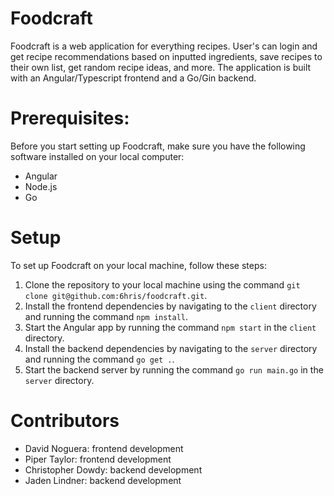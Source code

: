 # Foodcraft
Foodcraft is a web application for everything recipes. User's can login and get recipe recommendations based on inputted ingredients, save recipes to their own list, get random recipe ideas, and more. The application is built with an Angular/Typescript frontend and a Go/Gin backend.
# Prerequisites:
Before you start setting up Foodcraft, make sure you have the following software installed on your local computer:
- Angular
- Node.js
- Go
# Setup
To set up Foodcraft on your local machine, follow these steps:
1. Clone the repository to your local machine using the command `git clone git@github.com:6hris/foodcraft.git`.
2. Install the frontend dependencies by navigating to the `client` directory and running the command `npm install`.
3. Start the Angular app by running the command `npm start` in the `client` directory.
4. Install the backend dependencies by navigating to the `server` directory and running the command `go get .`.
5. Start the backend server by running the command `go run main.go` in the `server` directory.



# Contributors
 - David Noguera: frontend development
 - Piper Taylor: frontend development
 - Christopher Dowdy: backend development
 - Jaden Lindner: backend development
